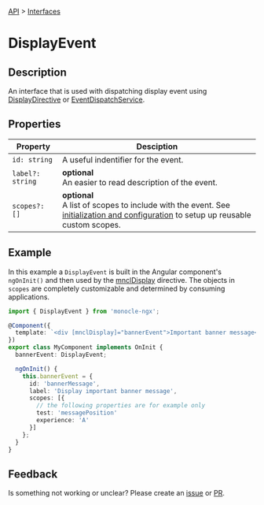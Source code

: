 [API](./README.md) > [Interfaces](./README.md#Interfaces)

# DisplayEvent

## Description

An interface that is used with dispatching display event using [DisplayDirective](./display-directive.md) or [EventDispatchService]().

## Properties

| Property         | Desciption                                                                                                                                  |
| ---------------- | ------------------------------------------------------------------------------------------------------------------------------------------- |
| `id: string`     | A useful indentifier for the event.                                                                                                         |
| `label?: string` | **optional** </br> An easier to read description of the event.                                                                              |
| `scopes?: []`    | **optional** </br> A list of scopes to include with the event. See [initialization and configuration]() to setup up reusable custom scopes. |

## Example

In this example a `DisplayEvent` is built in the Angular component's `ngOnInit()` and then used by the [mnclDisplay](display-directive.md) directive. The objects in `scopes` are completely customizable and determined by consuming applications.

```typescript
import { DisplayEvent } from 'monocle-ngx';

@Component({
  template: `<div [mnclDisplay]="bannerEvent">Important banner message</div>`,
})
export class MyComponent implements OnInit {
  bannerEvent: DisplayEvent;

  ngOnInit() {
    this.bannerEvent = {
      id: 'bannerMessage',
      label: 'Display important banner message',
      scopes: [{
        // the following properties are for example only
        test: 'messagePosition'
        experience: 'A'
      }]
    };
  }
}
```

## Feedback

Is something not working or unclear? Please create an [issue](https://github.com/Progressive/monocle-ngx/issues/new/choose) or [PR](https://github.com/Progressive/monocle-ngx/blob/main/CONTRIBUTING.md).
